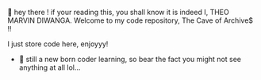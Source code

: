 👋 hey there ! if your reading this, you shall know it is indeed I, THEO MARVIN DIWANGA. Welcome to my code repository, The Cave of Archive$ !!

I just store code here, enjoyyy!

- 👀 still a new born coder learning, so bear the fact you might not see anything at all lol...

<!---
THEOMARVINDIWANGA/THEOMARVINDIWANGA is a ✨ special ✨ repository because its `README.md` (this file) appears on your GitHub profile.
You can click the Preview link to take a look at your changes.
--->

